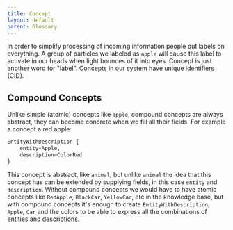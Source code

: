 ```yaml
---
title: Concept
layout: default
parent: Glossary
---
```

In order to simplify processing of incoming information people put labels on everything. A group of particles we labeled as `apple` will cause this label to activate in our heads when light bounces of it into eyes. Concept is just another word for "label".
Concepts in our system have unique identifiers (CID).
## Compound Concepts

Unlike simple (atomic) concepts like `apple`, compound concepts are always abstract, they can become concrete when we fill all their fields.
For example a concept a red apple:
```python
EntityWithDescription {
	entity=Apple,
	description=ColorRed
}
```
This concept is abstract, like `animal`, but unlike `animal` the idea that this concept has can be extended by supplying fields, in this case `entity` and `description`.
Without compound concepts we would have to have atomic concepts like `RedApple`, `BlackCar`, `YellowCar`, etc in the knowledge base, but with compound concepts it's enough to create `EntityWithDescription`, `Apple`, `Car` and the colors to be able to express all the combinations of entities and descriptions.